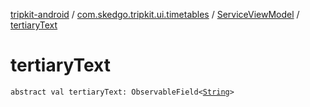 [tripkit-android](../../index.md) / [com.skedgo.tripkit.ui.timetables](../index.md) / [ServiceViewModel](index.md) / [tertiaryText](./tertiary-text.md)

# tertiaryText

`abstract val tertiaryText: ObservableField<`[`String`](https://kotlinlang.org/api/latest/jvm/stdlib/kotlin/-string/index.html)`>`